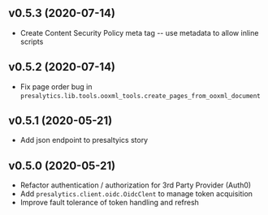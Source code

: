 ## v0.5.3 (2020-07-14)

* Create Content Security Policy meta tag -- use metadata to allow inline scripts

## v0.5.2 (2020-07-14)

* Fix page order bug in `presalytics.lib.tools.ooxml_tools.create_pages_from_ooxml_document`

## v0.5.1 (2020-05-21)

* Add json endpoint to presaltyics story 

## v0.5.0 (2020-05-21)

* Refactor authentication / authorization for 3rd Party Provider (Auth0)
* Add `presalytics.client.oidc.OidcClent` to manage token acquisition
* Improve fault tolerance of token handling and refresh
